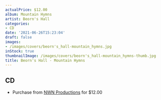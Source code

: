```yaml
---
actualPrice: $12.00
album: Mountain Hymns
artist: Beorn's Hall
categories:
- CD
date: '2021-06-26T15:23:04'
draft: false
images:
- /images/covers/beorn's_hall-mountain_hymns.jpg
inStock: true
thumbnailImage: /images/covers/beorn's_hall-mountain_hymns-thumb.jpg
title: Beorn's Hall - Mountain Hymns
---
```


## CD
* Purchase from [NWN Productions](http://shop.nwnprod.com/index.php?route=product/product&path=93&product_id=11217&sort=pd.name&order=ASC) for $12.00
